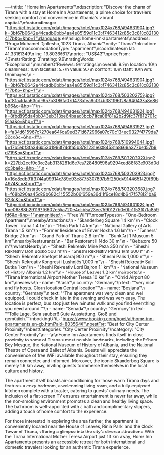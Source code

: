 ---\ntitle: "Home Inn Apartaments"\ndescription: "Discover the charm of Tirana with a stay at Home Inn Apartaments, a prime choice for travelers seeking comfort and convenience in Albania's vibrant capital."\nfeaturedImage: "https://cf.bstatic.com/xdata/images/hotel/max1024x768/494631904.jpg?k=3bf67b0642e44cadb0bbb4aa4e85159d11c3bf7463412c85c3c810c82130417b&o=&hp=1"\nlanguage: en\nslug: home-inn-apartaments\naddress: "Rruga Muhamet Gjollesha, 1023 Tirana, Albania"\ncity: "Tirana"\nlocation: "Tirana"\naccommodationType: "apartment"\ncoordinates:\n  lat: 41.33161349\n  lng: 19.80366617\nprice: "US$43"\npriceFrom: 43\nstarRating: 3\nrating: 9.9\nratingWords: "Exceptional"\nnumberOfReviews: 9\nratings:\n  overall: 9.9\n  location: 10\n  cleanliness: 10\n  facilities: 9.7\n  value: 9.7\n  comfort: 10\n  staff: 10\n  wifi: 0\nimages:\n  - "https://cf.bstatic.com/xdata/images/hotel/max1024x768/494631904.jpg?k=3bf67b0642e44cadb0bbb4aa4e85159d11c3bf7463412c85c3c810c82130417b&o=&hp=1"\n  - "https://cf.bstatic.com/xdata/images/hotel/max1024x768/503202759.jpg?k=f81aafdaa63cd9657b3f86fa07d473bfea9c014b381f96f28a940433a8e86b96&o=&hp=1"\n  - "https://cf.bstatic.com/xdata/images/hotel/max1024x768/494631924.jpg?k=8fbd895da4bb043eb313be64baad3bcb71fca08f81a2b2d9fc37f842701c91aa&o=&hp=1"\n  - "https://cf.bstatic.com/xdata/images/hotel/max1024x768/494631922.jpg?k=fa34d615967c7270ea646ca9ed371d672966a07c70c134ec9327f4779da722ce&o=&hp=1"\n  - "https://cf.bstatic.com/xdata/images/hotel/max1024x768/510994044.jpg?k=17b5ebf3fa346b53d1993f74dfa5b3781231e6384531a8669a377bed57b9d719&o=&hp=1"\n  - "https://cf.bstatic.com/xdata/images/hotel/max1024x768/503203929.jpg?k=227bb2ccf9c3ec2ab3138281d6e7ea728480596a9294ced88f83e903d0ddc3ba&o=&hp=1"\n  - "https://cf.bstatic.com/xdata/images/hotel/max1024x768/503203923.jpg?k=16e8edb91f3744a99914c789e93c8775307897b5f250d49144651429f69b4974&o=&hp=1"\n  - "https://cf.bstatic.com/xdata/images/hotel/max1024x768/503203689.jpg?k=f68b290aa45d29b682c145552b06f659a36d11f9ce18d4b647f578121ba9923c&o=&hp=1"\n  - "https://cf.bstatic.com/xdata/images/hotel/max1024x768/494631920.jpg?k=e06888b291192f6602e55a720e4cbb5a23ee7590127b0e0fc1f53f07fa859fd6&o=&hp=1"\namenities:\n  - "Free WiFi"\nroomTypes:\n  - "One-Bedroom Apartment"\nnearbyAttractions:\n  - "Skanderbeg Square 1.4 km"\n  - "Clock Tower Tirana 1.4 km"\n  - "Rinia Park 1.4 km"\n  - "National Gallery of Arts Tirana 1.5 km"\n  - "Former Residence of Enver Hoxha 1.6 km"\n  - "Tanners' Bridge 2 km"\n  - "Grand Park of Tirana 2.8 km"\n  - "Bunk'Art 1 Museum 5 km"\nnearbyRestaurants:\n  - "Bar Restorant Il Nido 30 m"\n  - "Qebatore 50 m"\nwhatsNearby:\n  - "Sheshi Rekreativ Mine Peza 350 m"\n  - "Sheshi Rekreativ Don Bosko 500 m"\n  - "Sheshi Rekreativ Parku 1Km 600 m"\n  - "Sheshi Rekreativ Shefqet Musaraj 900 m"\n  - "Sheshi Paris 1,000 m"\n  - "Sheshi Rekreativ Kongresi i Lushnjës 1,000 m"\n  - "Sheshi Rekreativ Sali Butka 1 km"\n  - "Sheshi Rekreativ Lord Bajron 1.1 km"\n  - "National Museum of History Albania 1.2 km"\n  - "House of Leaves 1.2 km"\nairports:\n  - "Tirana International Airport Mother Teresa 10 km"\n  - "Ohrid Airport 80 km"\nreviews:\n  - name: "Arash"\n    country: "Germany"\n    text: "“very nice and fly hosts.
Clean location
Central location”"\n  - name: "Besjana"\n    country: "Germany"\n    text: "“The apartment was very clean and well equipped. I could check in late in the evening and was very easy. The location is perfect, bus stop just few minutes walk and you find everything you need around.”"\n  - name: "Senada"\n    country: "Germany"\n    text: "“Tolle Lage. Sehr sauber!! Gute Ausstattung. Groß und gemütlich.”"\nbookingURL: "https://www.booking.com/hotel/al/home-inn-apartaments.en-gb.html?aid=8035640"\nbestFor: "Best for City Center Proximity"\nbestCategories: "City Center Proximity"\ncategory: "City Center Proximity"\n---\n\nHome Inn Apartaments finds itself in close proximity to some of Tirana's most notable landmarks, including the Et'hem Bey Mosque, the National Museum of History of Albania, and the National Theatre of Opera and Ballet of Albania. Guests will appreciate the convenience of free WiFi available throughout their stay, ensuring they remain connected and informed. Moreover, the iconic Skanderbeg Square is merely 1.6 km away, inviting guests to immerse themselves in the local culture and history.

The apartment itself boasts air-conditioning for those warm Tirana days and features a cozy bedroom, a welcoming living room, and a fully equipped kitchen complete with a toaster, catering to guests' culinary needs. The inclusion of a flat-screen TV ensures entertainment is never far away, while the non-smoking environment promotes a clean and healthy living space. The bathroom is well-appointed with a bath and complimentary slippers, adding a touch of home comfort to the experience.

For those interested in exploring the area further, the apartment is conveniently located near the House of Leaves, Rinia Park, and the Clock Tower of Tirana, offering a glimpse into the city's diverse attractions. With the Tirana International Mother Teresa Airport just 13 km away, Home Inn Apartaments presents an accessible retreat for both international and domestic travelers looking for an authentic Tirana experience.